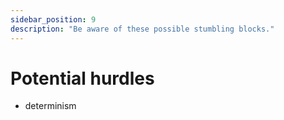```yaml
---
sidebar_position: 9
description: "Be aware of these possible stumbling blocks."
---
```


# Potential hurdles

- determinism